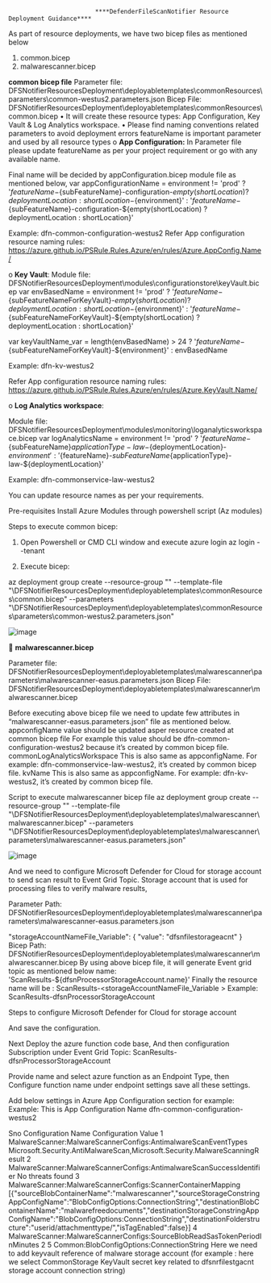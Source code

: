 
							****DefenderFileScanNotifier Resource Deployment Guidance****

As part of resource deployments, we have two bicep files as mentioned below 
1.	common.bicep
2.	malwarescanner.bicep

**common bicep file**
Parameter file: DFSNotifierResourcesDeployment\deployabletemplates\commonResources\parameters\common-westus2.parameters.json
Bicep File:
DFSNotifierResourcesDeployment\deployabletemplates\commonResources\common.bicep
•	It will create these resource types: App Configuration, Key Vault & Log Analytics workspace.
•	Please find naming conventions related parameters to avoid deployment errors
featureName is important parameter and used by all resource types
o	**App Configuration:** In Parameter file please update featureName as per your project requirement or go with any available name.

Final name will be decided by appConfiguration.bicep module file as mentioned below,
var appConfigurationName = environment != 'prod' ? '${featureName}-${subFeatureName}-configuration-${empty(shortLocation) ? deploymentLocation : shortLocation}-${environment}' : '${featureName}-${subFeatureName}-configuration-${empty(shortLocation) ? deploymentLocation : shortLocation}'

Example: dfn-common-configuration-westus2
Refer App configuration resource naming rules: 
https://azure.github.io/PSRule.Rules.Azure/en/rules/Azure.AppConfig.Name/

o	**Key Vault**:
Module file: DFSNotifierResourcesDeployment\modules\configurationstore\keyVault.bicep
var envBasedName = environment != 'prod' ? '${featureName}-${subFeatureNameForKeyVault}-${empty(shortLocation) ? deploymentLocation : shortLocation}-${environment}' : '${featureName}-${subFeatureNameForKeyVault}-${empty(shortLocation) ? deploymentLocation : shortLocation}'

var keyVaultName_var = length(envBasedName) > 24 ? '${featureName}-${subFeatureNameForKeyVault}-${environment}' : envBasedName

Example: dfn-kv-westus2

Refer App configuration resource naming rules: 
https://azure.github.io/PSRule.Rules.Azure/en/rules/Azure.KeyVault.Name/

o	**Log Analytics workspace**:

Module file: DFSNotifierResourcesDeployment\modules\monitoring\loganalyticsworkspace.bicep
var logAnalyticsName = environment != 'prod' ? '${featureName}-${subFeatureName}${applicationType}-law-${deploymentLocation}-${environment}' : '${featureName}-${subFeatureName}${applicationType}-law-${deploymentLocation}'

Example: dfn-commonservice-law-westus2

You can update resource names as per your requirements.

Pre-requisites 
	Install Azure Modules through powershell script (Az modules)

Steps to execute common bicep:

1.	Open Powershell or CMD CLI window and execute azure login
az login --tenant <tenanted>

2.	Execute bicep:

az deployment group create --resource-group "<ResourceGroupName>" --template-file "<localpath>\DFSNotifierResourcesDeployment\deployabletemplates\commonResources\common.bicep" --parameters "<localpath>\DFSNotifierResourcesDeployment\deployabletemplates\commonResources\parameters\common-westus2.parameters.json"

![image](https://github.com/raiajithkumarr/DefenderFileScanNotifier/assets/22548964/3668860d-b150-43bb-a5f7-582a80c29aee)


	**malwarescanner.bicep**

Parameter file: DFSNotifierResourcesDeployment\deployabletemplates\malwarescanner\parameters\malwarescanner-easus.parameters.json
Bicep File:
DFSNotifierResourcesDeployment\deployabletemplates\malwarescanner\malwarescanner.bicep

Before executing above bicep file we need to update few attributes in “malwarescanner-easus.parameters.json” file as mentioned below.
appconfigName value should be updated asper resource created at common bicep file For example this value should be dfn-common-configuration-westus2  because it’s created by common bicep file.
commonLogAnalyticsWorkspace This is also same as appconfigName.
For example: dfn-commonservice-law-westus2, it’s created by common bicep file.
kvName This is also same as appconfigName.
For example: dfn-kv-westus2, it’s created by common bicep file.


Script to execute malwarescanner bicep file
az deployment group create --resource-group "<ResourceGroupName>" --template-file "<localpath>\DFSNotifierResourcesDeployment\deployabletemplates\malwarescanner\malwarescanner.bicep" --parameters "<localpath>\DFSNotifierResourcesDeployment\deployabletemplates\malwarescanner\parameters\malwarescanner-easus.parameters.json"

![image](https://github.com/raiajithkumarr/DefenderFileScanNotifier/assets/22548964/584e6121-bdb9-47e9-821e-7c59cf4018b6)
 

And we need to configure Microsoft Defender for Cloud for storage account to send scan result to Event Grid Topic.
Storage account that is used for processing files to verify malware results,

Parameter Path: DFSNotifierResourcesDeployment\deployabletemplates\malwarescanner\parameters\malwarescanner-easus.parameters.json

"storageAccountNameFile_Variable": {
  "value": "dfsnfilestorageacnt"
}
Bicep Path:
DFSNotifierResourcesDeployment\deployabletemplates\malwarescanner\malwarescanner.bicep
By using above bicep file, it will generate Event grid topic as mentioned below 
name: 'ScanResults-${dfsnProcessorStorageAccount.name}'
Finally the resource name will be : ScanResults-<storageAccountNameFile_Variable > 
Example: ScanResults-dfsnProcessorStorageAccount

Steps to configure Microsoft Defender for Cloud for storage account



 

 
And save the configuration.






Next Deploy the azure function code base, And then configuration Subscription under Event Grid Topic: ScanResults-dfsnProcessorStorageAccount


 


 
Provide name and select azure function as an Endpoint Type, then Configure function name under endpoint settings save all these settings.





Add below settings in Azure App Configuration section for example: Example: This is App Configuration Name dfn-common-configuration-westus2


Sno	Configuration Name	Configuration Value
1	MalwareScanner:MalwareScannerConfigs:AntimalwareScanEventTypes	Microsoft.Security.AntiMalwareScan,Microsoft.Security.MalwareScanningResult
2	MalwareScanner:MalwareScannerConfigs:AntimalwareScanSuccessIdentifier	No threats found
3	MalwareScanner:MalwareScannerConfigs:ScannerContainerMapping	[{"sourceBlobContainerName":"malwarescanner","sourceStorageConstringAppConfigName":"BlobConfigOptions:ConnectionString","destinationBlobContainerName":"malwarefreedocuments","destinationStorageConstringAppConfigName":"BlobConfigOptions:ConnectionString","destinationFolderstructure":"userid/attachmenttype/","isTagEnabled":false}]
4	MalwareScanner:MalwareScannerConfigs:SourceBlobReadSasTokenPeriodInMinutes	2
5	Common:BlobConfigOptions:ConnectionString	Here we need to add keyvault reference of malware storage account (for example : here we select CommonStorage  KeyVault  secret key related to dfsnrfilestgacnt storage account connection string)
		
		



	
